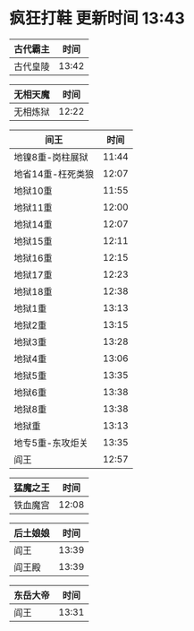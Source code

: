 # 疯狂打鞋 更新时间 13:43

| 古代霸主   | 时间    |
|--------|-------|
| 古代皇陵 | 13:42 |

| 无相天魔   | 时间    |
|--------|-------|
| 无相炼狱 | 12:22 |

| 间王   | 时间    |
|--------|-------|
| 地镍8重-岗柱展狱 | 11:44 |
| 地省14重-枉死类狼 | 12:07 |
| 地狱10重 | 11:55 |
| 地狱11重 | 12:00 |
| 地狱14重 | 12:07 |
| 地狱15重 | 12:11 |
| 地狱16重 | 12:15 |
| 地狱17重 | 12:23 |
| 地狱18重 | 12:38 |
| 地狱1重 | 13:13 |
| 地狱2重 | 13:15 |
| 地狱3重 | 13:28 |
| 地狱4重 | 13:06 |
| 地狱5重 | 13:35 |
| 地狱6重 | 13:38 |
| 地狱8重 | 13:38 |
| 地狱重 | 13:13 |
| 地专5重-东攻炬关 | 13:35 |
| 阎王 | 12:57 |

| 猛魔之王   | 时间    |
|--------|-------|
| 铁血魔宫 | 12:08 |

| 后土娘娘   | 时间    |
|--------|-------|
| 阎王 | 13:39 |
| 阎王殿 | 13:39 |

| 东岳大帝   | 时间    |
|--------|-------|
| 阎王 | 13:31 |